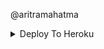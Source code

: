 @aritramahatma

<details><summary>Deploy To Heroku</summary>
<br>
<p>
<a href="https://heroku.com/deploy?template=https://github.com/hintpirox/shortner">
  <img src="https://www.herokucdn.com/deploy/button.svg" alt="Deploy">
</a>
</p></details>


